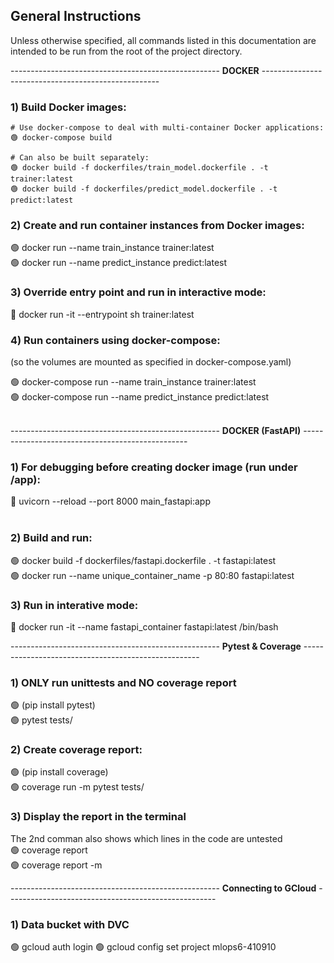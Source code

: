 
## General Instructions
Unless otherwise specified, all commands listed in this documentation are intended to be run from the root of the project directory.
<br>
 
 ---------------------------------------------------- **DOCKER** ----------------------------------------------------

### 1) Build Docker images:

	# Use docker-compose to deal with multi-container Docker applications:
	🟢 docker-compose build

	# Can also be built separately: 
	🟢 docker build -f dockerfiles/train_model.dockerfile . -t trainer:latest
	🟢 docker build -f dockerfiles/predict_model.dockerfile . -t predict:latest

### 2) Create and run container instances from Docker images:
🟢 docker run --name train_instance trainer:latest  
🟢 docker run --name predict_instance predict:latest
<br>

### 3) Override entry point and run in interactive mode:
🐞 docker run -it --entrypoint sh trainer:latest
<br>

### 4) Run containers using docker-compose:
(so the volumes are mounted as specified in docker-compose.yaml)

🟢 docker-compose run --name train_instance trainer:latest  
🟢 docker-compose run --name predict_instance predict:latest  
<br>

---------------------------------------------------- **DOCKER (FastAPI)** -------------------------------------------------
### 1) For debugging before creating docker image (run under /app):
🐞 uvicorn --reload --port 8000 main_fastapi:app  
<br>

### 2) Build and run:
🟢 docker build -f dockerfiles/fastapi.dockerfile . -t fastapi:latest  
🟢 docker run --name unique_container_name -p 80:80 fastapi:latest
<br>

### 3) Run in interative mode:
🐞 docker run -it --name fastapi_container fastapi:latest /bin/bash
<br>

 ---------------------------------------------------- **Pytest & Coverage** ----------------------------------------------------

### 1) ONLY run unittests and NO coverage report
🟢 (pip install pytest)  
🟢 pytest tests/
<br>

### 2) Create coverage report:
🟢 (pip install coverage)  
🟢 coverage run -m pytest tests/
<br>

### 3) Display the report in the terminal
The 2nd comman also shows which lines in the code are untested  
🟢 coverage report  
🟢 coverage report -m
<br>

 ---------------------------------------------------- **Connecting to GCloud** ----------------------------------------------------

### 1) Data bucket with DVC
🟢 gcloud auth login
🟢 gcloud config set project mlops6-410910
<br>

